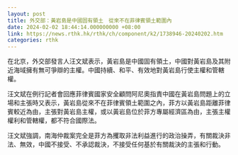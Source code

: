 ```yaml
---
layout: post
title: 外交部：黃岩島是中國固有領土　從來不在菲律賓領土範圍內
date: 2024-02-02 18:44:14.000000000 +08:00
link: https://news.rthk.hk/rthk/ch/component/k2/1738946-20240202.htm
categories: rthk
---
```


在北京，外交部發言人汪文斌表示，黃岩島是中國固有領土，中國對黃岩島及其附近海域擁有無可爭辯的主權。中國持續、和平、有效地對黃岩島行使主權和管轄權。

汪文斌在例行記者會回應菲律賓國家安全顧問阿尼奧指責中國在黃岩島問題上的立場和主張時又表示，黃岩島從來不在菲律賓領土範圍之內，菲方以黃岩島距離菲律賓較近為由，主張對黃岩島主權，或以黃岩島位於菲方專屬經濟區為由，主張主權權利和管轄權，都不符合國際法。

汪文斌強調，南海仲裁案完全是菲方為攫取非法利益進行的政治操弄，有關裁決非法、無效，中國不接受、不承認裁決，不接受任何基於有關裁決的主張和行動。
